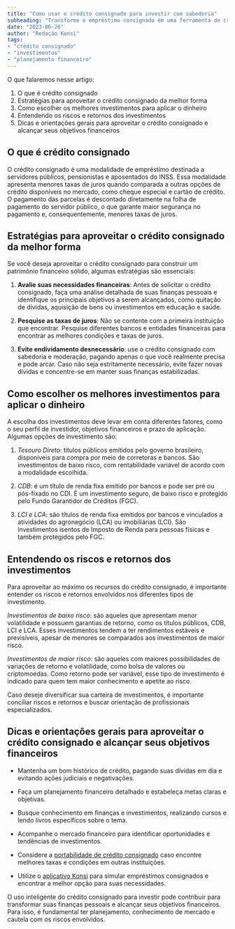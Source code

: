 ```yaml
---
title: "Como usar o crédito consignado para investir com sabedoria"
subheading: "Transforme o empréstimo consignado em uma ferramenta de crescimento financeiro"
date: "2023-06-26"
author: "Redação Konsi"
tags:
- "crédito consignado"
- "investimentos"
- "planejamento financeiro"
---
```


O que falaremos nesse artigo:

1. O que é crédito consignado
2. Estratégias para aproveitar o crédito consignado da melhor forma
3. Como escolher os melhores investimentos para aplicar o dinheiro
4. Entendendo os riscos e retornos dos investimentos
5. Dicas e orientações gerais para aproveitar o crédito consignado e alcançar seus objetivos financeiros

## O que é crédito consignado

O crédito consignado é uma modalidade de empréstimo destinada a servidores públicos, pensionistas e aposentados do INSS. Essa modalidade apresenta menores taxas de juros quando comparada a outras opções de crédito disponíveis no mercado, como cheque especial e cartão de crédito. O pagamento das parcelas é descontado diretamente na folha de pagamento do servidor público, o que garante maior segurança no pagamento e, consequentemente, menores taxas de juros.

## Estratégias para aproveitar o crédito consignado da melhor forma

Se você deseja aproveitar o crédito consignado para construir um patrimônio financeiro sólido, algumas estratégias são essenciais:

1. **Avalie suas necessidades financeiras**: Antes de solicitar o crédito consignado, faça uma análise detalhada de suas finanças pessoais e identifique os principais objetivos a serem alcançados, como quitação de dívidas, aquisição de bens ou investimentos em educação e saúde.

2. **Pesquise as taxas de juros**: Não se contente com a primeira instituição que encontrar. Pesquise diferentes bancos e entidades financeiras para encontrar as melhores condições e taxas de juros.

3. **Evite endividamento desnecessário**: use o crédito consignado com sabedoria e moderação, pagando apenas o que você realmente precisa e pode arcar. Caso não seja estritamente necessário, evite fazer novas dívidas e concentre-se em manter suas finanças estabilizadas.

## Como escolher os melhores investimentos para aplicar o dinheiro

A escolha dos investimentos deve levar em conta diferentes fatores, como o seu perfil de investidor, objetivos financeiros e prazo de aplicação. Algumas opções de investimento são:

1. *Tesouro Direto*: títulos públicos emitidos pelo governo brasileiro, disponíveis para compra por meio de corretoras e bancos. São investimentos de baixo risco, com rentabilidade variável de acordo com a modalidade escolhida.

2. *CDB*: é um título de renda fixa emitido por bancos e pode ser pré ou pós-fixado no CDI. É um investimento seguro, de baixo risco e protegido pelo Fundo Garantidor de Créditos (FGC).

3. *LCI e LCA*: são títulos de renda fixa emitidos por bancos e vinculados a atividades do agronegócio (LCA) ou imobiliárias (LCI). São investimentos isentos de Imposto de Renda para pessoas físicas e também protegidos pelo FGC.

## Entendendo os riscos e retornos dos investimentos

Para aproveitar ao máximo os recursos do crédito consignado, é importante entender os riscos e retornos envolvidos nos diferentes tipos de investimento. 

*Investimentos de baixo risco*: são aqueles que apresentam menor volatilidade e possuem garantias de retorno, como os títulos públicos, CDB, LCI e LCA. Esses investimentos tendem a ter rendimentos estáveis e previsíveis, apesar de menores se comparados aos investimentos de maior risco.

*Investimentos de maior risco*: são aqueles com maiores possibilidades de variações de retorno e volatilidade, como bolsa de valores ou criptomoedas. Como retorno pode ser variável, esse tipo de investimento é indicado para quem tem maior conhecimento e apetite ao risco.

Caso deseje diversificar sua carteira de investimentos, é importante conciliar riscos e retornos e buscar orientação de profissionais especializados.

## Dicas e orientações gerais para aproveitar o crédito consignado e alcançar seus objetivos financeiros

- Mantenha um bom histórico de crédito, pagando suas dívidas em dia e evitando ações judiciais e negativações.

- Faça um planejamento financeiro detalhado e estabeleça metas claras e objetivas.

- Busque conhecimento em finanças e investimentos, realizando cursos e lendo livros específicos sobre o tema.

- Acompanhe o mercado financeiro para identificar oportunidades e tendências de investimentos.

- Considere a [portabilidade de crédito consignado](https://konsi.com.br/postagens/5-erros-comuns-ao-contratar-credito-consignado) caso encontre melhores taxas e condições em outras instituições.

- Utilize o [aplicativo Konsi](https://konsi.com.br/) para simular empréstimos consignados e encontrar a melhor opção para suas necessidades.

O uso inteligente do crédito consignado para investir pode contribuir para transformar suas finanças pessoais e alcançar seus objetivos financeiros. Para isso, é fundamental ter planejamento, conhecimento de mercado e cautela com os riscos envolvidos.